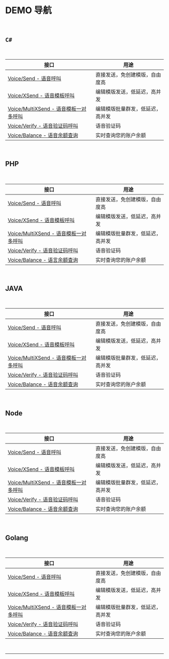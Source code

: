 # DEMO 导航

<br>

## `C#`

<br>

| 接口                                                         | 用途                             |
| ------------------------------------------------------------ | -------------------------------- |
| [Voice/Send - 语音呼叫](https://www.mysubmail.com/documents/1DxcX1) | 直接发送，免创建模版，自由度高   |
| [Voice/XSend - 语音模板呼叫](https://www.mysubmail.com/documents/lcV272) | 编辑模版发送，低延迟，高并发     |
| [Voice/MultiXSend - 语音模板一对多呼叫](https://www.mysubmail.com/documents/Gcqz1) | 编辑模版批量群发，低延迟，高并发 |
| [Voice/Verify - 语音验证码呼叫](https://www.mysubmail.com/documents/OJa2i1) | 语音验证码                       |
| [Voice/Balance - 语音余额查询](https://www.mysubmail.com/documents/rW7Hv) | 实时查询您的账户余额             |

<br>

## PHP

<br>

| 接口                                                         | 用途                             |
| ------------------------------------------------------------ | -------------------------------- |
| [Voice/Send - 语音呼叫](https://www.mysubmail.com/documents/if1ZK3) | 直接发送，免创建模版，自由度高   |
| [Voice/XSend - 语音模板呼叫](https://www.mysubmail.com/documents/lfzL71) | 编辑模版发送，低延迟，高并发     |
| [Voice/MultiXSend - 语音模板一对多呼叫](https://www.mysubmail.com/documents/ruC3N3) | 编辑模版批量群发，低延迟，高并发 |
| [Voice/Verify - 语音验证码呼叫](https://www.mysubmail.com/documents/Oz67Y3) | 语音验证码                       |
| [Voice/Balance - 语言余额查询](https://www.mysubmail.com/documents/IhYpy3) | 实时查询您的账户余额             |

<br>

## JAVA

<br>

| 接口                                                         | 用途                             |
| ------------------------------------------------------------ | -------------------------------- |
| [Voice/Send - 语音呼叫](https://www.mysubmail.com/documents/FDSeK2) | 直接发送，免创建模版，自由度高   |
| [Voice/XSend - 语音模板呼叫](https://www.mysubmail.com/documents/RAB892) | 编辑模版发送，低延迟，高并发     |
| [Voice/MultiXSend - 语音模板一对多呼叫](https://www.mysubmail.com/documents/DrZ9M) | 编辑模版批量群发，低延迟，高并发 |
| [Voice/Verify - 语音验证码呼叫](https://www.mysubmail.com/documents/mtCW93) | 语音验证码                       |
| [Voice/Balance - 语音余额查询](https://www.mysubmail.com/documents/nSXbd2) | 实时查询您的账户余额             |

<br>

## Node

<br>

| 接口                                                         | 用途                             |
| ------------------------------------------------------------ | -------------------------------- |
| [Voice/Send - 语音呼叫](https://www.mysubmail.com/documents/12Sfl) | 直接发送，免创建模版，自由度高   |
| [Voice/XSend - 语音模板呼叫](https://www.mysubmail.com/documents/ikkF12) | 编辑模版发送，低延迟，高并发     |
| [Voice/MultiXSend - 语音模板一对多呼叫](https://www.mysubmail.com/documents/2iypb1) | 编辑模版批量群发，低延迟，高并发 |
| [Voice/Verify - 语音验证码呼叫](https://www.mysubmail.com/documents/shlP3) | 语音验证码                       |
| [Voice/Balance - 语音余额查询](https://www.mysubmail.com/documents/K3OqK2) | 实时查询您的账户余额             |

<br>

## Golang

<br>

| 接口                                                         | 用途                             |
| ------------------------------------------------------------ | -------------------------------- |
| [Voice/Send - 语音呼叫](https://www.mysubmail.com/documents/WruIJ2) | 直接发送，免创建模版，自由度高   |
| [Voice/XSend - 语音模板呼叫](https://www.mysubmail.com/documents/GCPR21) | 编辑模版发送，低延迟，高并发     |
| [Voice/MultiXSend - 语音模板一对多呼叫](https://www.mysubmail.com/documents/qEvD2) | 编辑模版批量群发，低延迟，高并发 |
| [Voice/Verify - 语音验证码呼叫](https://www.mysubmail.com/documents/6blA41) | 语音验证码                       |
| [Voice/Balance - 语音余额查询](https://www.mysubmail.com/documents/8rrhD) | 实时查询您的账户余额             |

<br>

------
